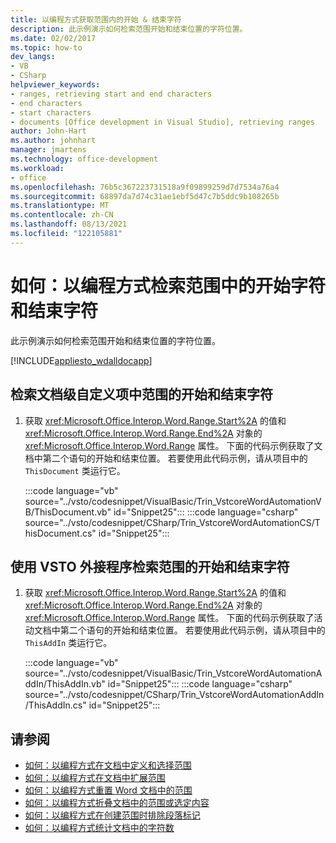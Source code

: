 ```yaml
---
title: 以编程方式获取范围内的开始 & 结束字符
description: 此示例演示如何检索范围开始和结束位置的字符位置。
ms.date: 02/02/2017
ms.topic: how-to
dev_langs:
- VB
- CSharp
helpviewer_keywords:
- ranges, retrieving start and end characters
- end characters
- start characters
- documents [Office development in Visual Studio], retrieving ranges
author: John-Hart
ms.author: johnhart
manager: jmartens
ms.technology: office-development
ms.workload:
- office
ms.openlocfilehash: 76b5c367223731518a9f09899259d7d7534a76a4
ms.sourcegitcommit: 68897da7d74c31ae1ebf5d47c7b5ddc9b108265b
ms.translationtype: MT
ms.contentlocale: zh-CN
ms.lasthandoff: 08/13/2021
ms.locfileid: "122105881"
---
```

# <a name="how-to-programmatically-retrieve-start-and-end-characters-in-ranges"></a>如何：以编程方式检索范围中的开始字符和结束字符
  此示例演示如何检索范围开始和结束位置的字符位置。

 [!INCLUDE[appliesto_wdalldocapp](../vsto/includes/appliesto-wdalldocapp-md.md)]

## <a name="to-retrieve-start-and-end-characters-of-a-range-in-a-document-level-customization"></a>检索文档级自定义项中范围的开始和结束字符

1. 获取 <xref:Microsoft.Office.Interop.Word.Range.Start%2A> 的值和 <xref:Microsoft.Office.Interop.Word.Range.End%2A> 对象的 <xref:Microsoft.Office.Interop.Word.Range> 属性。 下面的代码示例获取了文档中第二个语句的开始和结束位置。 若要使用此代码示例，请从项目中的 `ThisDocument` 类运行它。

     :::code language="vb" source="../vsto/codesnippet/VisualBasic/Trin_VstcoreWordAutomationVB/ThisDocument.vb" id="Snippet25":::
     :::code language="csharp" source="../vsto/codesnippet/CSharp/Trin_VstcoreWordAutomationCS/ThisDocument.cs" id="Snippet25":::

## <a name="to-retrieve-start-and-end-characters-of-a-range-by-using-a-vsto-add-in"></a>使用 VSTO 外接程序检索范围的开始和结束字符

1. 获取 <xref:Microsoft.Office.Interop.Word.Range.Start%2A> 的值和 <xref:Microsoft.Office.Interop.Word.Range.End%2A> 对象的 <xref:Microsoft.Office.Interop.Word.Range> 属性。 下面的代码示例获取了活动文档中第二个语句的开始和结束位置。 若要使用此代码示例，请从项目中的 `ThisAddIn` 类运行它。

     :::code language="vb" source="../vsto/codesnippet/VisualBasic/Trin_VstcoreWordAutomationAddIn/ThisAddIn.vb" id="Snippet25":::
     :::code language="csharp" source="../vsto/codesnippet/CSharp/Trin_VstcoreWordAutomationAddIn/ThisAddIn.cs" id="Snippet25":::

## <a name="see-also"></a>请参阅
- [如何：以编程方式在文档中定义和选择范围](../vsto/how-to-programmatically-define-and-select-ranges-in-documents.md)
- [如何：以编程方式在文档中扩展范围](../vsto/how-to-programmatically-extend-ranges-in-documents.md)
- [如何：以编程方式重置 Word 文档中的范围](../vsto/how-to-programmatically-reset-ranges-in-word-documents.md)
- [如何：以编程方式折叠文档中的范围或选定内容](../vsto/how-to-programmatically-collapse-ranges-or-selections-in-documents.md)
- [如何：以编程方式在创建范围时排除段落标记](../vsto/how-to-programmatically-exclude-paragraph-marks-when-creating-ranges.md)
- [如何：以编程方式统计文档中的字符数](../vsto/how-to-programmatically-count-characters-in-documents.md)
